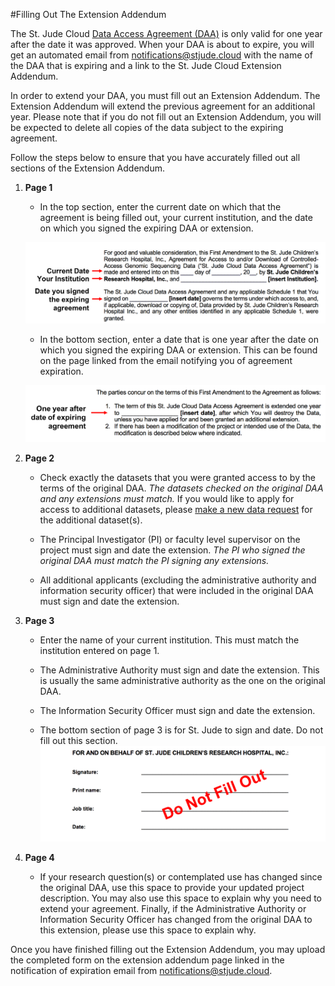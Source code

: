 #Filling Out The Extension Addendum

The St. Jude Cloud [Data Access Agreement (DAA)](../requesting-data/glossary.md#data-access-agreement) is only valid for one year after the date it was approved. When your DAA is about to expire, you will get an automated email from notifications@stjude.cloud with the name of the DAA that is expiring and a link to the St. Jude Cloud Extension Addendum.

In order to extend your DAA, you must fill out an Extension Addendum. The Extension Addendum will extend the previous agreement for an additional year. Please note that if you do not fill out an Extension Addendum, you will be expected to delete all copies of the data subject to the expiring agreement.

Follow the steps below to ensure that you have accurately filled out all sections of the Extension Addendum.

1. **Page 1**
    * In the top section, enter the current date on which that the agreement is being filled out, your current institution, and the date on which you signed the expiring DAA or extension.

    ![](../../../images/guides/forms/ea-1.png)

    * In the bottom section, enter a date that is one year after the date on which you signed the expiring DAA or extension. This can be found on the page linked from the email notifying you of agreement expiration.

     ![](../../../images/guides/forms/ea-2.png)


2. **Page 2**
    * Check exactly the datasets that you were granted access to by the terms of the original DAA. *The datasets checked on the original DAA and any extensions must match.* If you would like to apply for access to additional datasets, please [make a new data request](../requesting-data/data-request.md) for the additional dataset(s).

    * The Principal Investigator (PI) or faculty level supervisor on the project must sign and date the extension. *The PI who signed the original DAA must match the PI signing any extensions.*

    * All additional applicants (excluding the administrative authority and information security officer) that were included in the original DAA must sign and date the extension.

3. **Page 3**
    * Enter the name of your current institution. This must match the institution entered on page 1.

    * The Administrative Authority must sign and date the extension. This is usually the same administrative authority as the one on the original DAA.

    * The Information Security Officer must sign and date the extension.

    * The bottom section of page 3 is for St. Jude to sign and date. Do not fill out this section.
         ![](../../../images/guides/forms/ea-3.png)

4. **Page 4**

    * If your research question(s) or contemplated use has changed since the original DAA, use this space to provide your updated project description. You may also use this space to explain why you need to extend your agreement. Finally, if the Administrative Authority or Information Security Officer has changed from the original DAA to this extension, please use this space to explain why.

Once you have finished filling out the Extension Addendum, you may upload the completed form on the extension addendum page linked in the notification of expiration email from notifications@stjude.cloud.